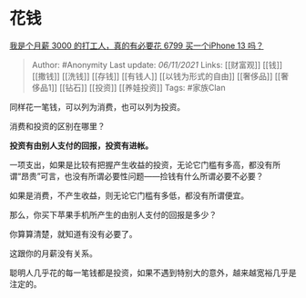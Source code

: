 # 花钱
[我是个月薪 3000 的打工人，真的有必要花 6799 买一个iPhone 13 吗？](https://www.zhihu.com/question/496101952/answer/2205106897)

> Author: #Anonymity 
Last update: *06/11/2021* 
Links: [[财富观]] [[钱]] [[撒钱]] [[洗钱]] [[存钱]] [[有钱人]] [[以钱为形式的自由]] [[奢侈品]] [[奢侈品1]] [[钻石]] [[投资]] [[养娃投资]]
Tags: #家族Clan 


同样花一笔钱，可以列为消费，也可以列为投资。

消费和投资的区别在哪里？

**投资有由别人支付的回报，投资有进帐。**

一项支出，如果是比较有把握产生收益的投资，无论它门槛有多高，都没有所谓“昂贵”可言，也没有所谓必要性问题——捡钱有什么所谓必要不必要？

如果是消费，不产生收益，则无论它门槛有多低，都没有所谓便宜。

那么，你买下苹果手机所产生的由别人支付的回报是多少？

你算算清楚，就知道有没有必要了。

这跟你的月薪没有关系。

聪明人几乎花的每一笔钱都是投资，如果不遇到特别大的意外，越来越宽裕几乎是注定的。

  